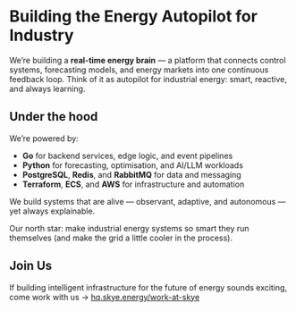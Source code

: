 # Building the Energy Autopilot for Industry
We’re building a **real-time energy brain** — a platform that connects control systems, forecasting models, and energy markets into one continuous feedback loop.
Think of it as autopilot for industrial energy: smart, reactive, and always learning.

## Under the hood
We’re powered by:
- **Go** for backend services, edge logic, and event pipelines
- **Python** for forecasting, optimisation, and AI/LLM workloads
- **PostgreSQL**, **Redis**, and **RabbitMQ** for data and messaging
- **Terraform**, **ECS**, and **AWS** for infrastructure and automation

We build systems that are alive — observant, adaptive, and autonomous — yet always explainable.

Our north star: make industrial energy systems so smart they run themselves (and make the grid a little cooler in the process).

## Join Us
If building intelligent infrastructure for the future of energy sounds exciting, come work with us → [hq.skye.energy/work-at-skye](https://hq.skye.energy/work-at-skye)